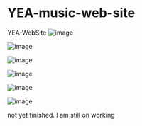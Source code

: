 # YEA-music-web-site

YEA-WebSite
![image](https://user-images.githubusercontent.com/100679013/169819433-28b60dd1-efb3-4fea-9737-be6bcc95b425.png)

![image](https://user-images.githubusercontent.com/100679013/169819489-ff17416d-1622-465b-92d2-58967d2c99d4.png)


![image](https://user-images.githubusercontent.com/100679013/169819503-316dc254-d2c5-4a1b-a5e8-407ab4052f2e.png)

![image](https://user-images.githubusercontent.com/100679013/169819753-99e3e818-a0a0-497e-84bc-428ec257926a.png)


![image](https://user-images.githubusercontent.com/100679013/169819778-2d3d3cff-2aab-4a46-92a2-789741dc1f26.png)


![image](https://user-images.githubusercontent.com/100679013/169819859-d922758e-6182-4b1e-adfc-274b6519dd28.png)

not yet finished. I am still on working
